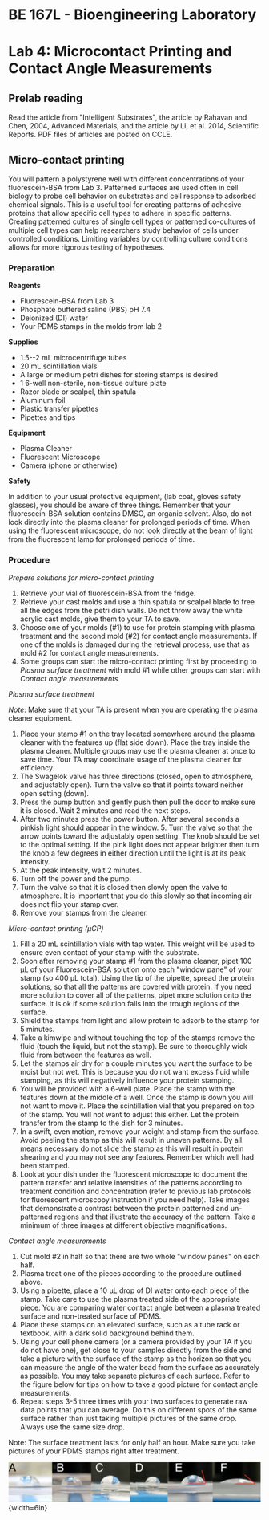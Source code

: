 # BE 167L - Bioengineering Laboratory

# Lab 4: Microcontact Printing and Contact Angle Measurements

## Prelab reading

Read the article from "Intelligent Substrates", the article by Rahavan and Chen, 2004, Advanced Materials, and the article by Li, et al. 2014, Scientific Reports. PDF files of articles are posted on CCLE.

## Micro-contact printing

You will pattern a polystyrene well with different concentrations of your fluorescein-BSA from Lab 3. Patterned surfaces are used often in cell biology to probe cell behavior on substrates and cell response to adsorbed chemical signals. This is a useful tool for creating patterns of adhesive proteins that allow specific cell types to adhere in specific patterns. Creating patterned cultures of single cell types or patterned co-cultures of multiple cell types can help researchers study behavior of cells under controlled conditions. Limiting variables by controlling culture conditions allows for more rigorous testing of hypotheses.

### Preparation

**Reagents**

- Fluorescein-BSA from Lab 3
- Phosphate buffered saline (PBS) pH 7.4
- Deionized (DI) water
- Your PDMS stamps in the molds from lab 2

**Supplies**

- 1.5--2 mL microcentrifuge tubes
- 20 mL scintillation vials
- A large or medium petri dishes for storing stamps is desired
- 1 6-well non-sterile, non-tissue culture plate
- Razor blade or scalpel, thin spatula
- Aluminum foil
- Plastic transfer pipettes
- Pipettes and tips

**Equipment**

- Plasma Cleaner
- Fluorescent Microscope
- Camera (phone or otherwise)

**Safety**

In addition to your usual protective equipment, (lab coat, gloves safety glasses), you should be aware of three things. Remember that your fluorescein-BSA solution contains DMSO, an organic solvent. Also, do not look directly into the plasma cleaner for prolonged periods of time. When using the fluorescent microscope, do not look directly at the beam of light from the fluorescent lamp for prolonged periods of time.

### Procedure

*Prepare solutions for micro-contact printing*

1. Retrieve your vial of fluorescein-BSA from the fridge.
2. Retrieve your cast molds and use a thin spatula or scalpel blade to free all the edges from the petri dish walls. Do not throw away the white acrylic cast molds, give them to your TA to save.
3. Choose one of your molds (#1) to use for protein stamping with plasma treatment and the second mold (#2) for contact angle measurements. If one of the molds is damaged during the retrieval process, use that as mold #2 for contact angle measurements.
4. Some groups can start the micro-contact printing first by proceeding to *Plasma surface treatment* with mold #1 while other groups can start with *Contact angle measurements*

*Plasma surface treatment*

*Note*: Make sure that your TA is present when you are operating the plasma cleaner equipment.

1. Place your stamp #1 on the tray located somewhere around the plasma cleaner with the features up (flat side down). Place the tray inside the plasma cleaner. Multiple groups may use the plasma cleaner at once to save time. Your TA may coordinate usage of the plasma cleaner for efficiency.
2. The Swagelok valve has three directions (closed, open to atmosphere, and adjustably open). Turn the valve so that it points toward neither open setting (down).
3. Press the pump button and gently push then pull the door to make sure it is closed. Wait 2 minutes and read the next steps.
4. After two minutes press the power button. After several seconds a pinkish light should appear in the window. 5. Turn the valve so that the arrow points toward the adjustably open setting. The knob should be set to the optimal setting. If the pink light does not appear brighter then turn the knob a few degrees in either direction until the light is at its peak intensity.
5. At the peak intensity, wait 2 minutes.
6. Turn off the power and the pump.
7. Turn the valve so that it is closed then slowly open the valve to atmosphere. It is important that you do this slowly so that incoming air does not flip your stamp over.
8. Remove your stamps from the cleaner.

*Micro-contact printing (µCP)*

1. Fill a 20 mL scintillation vials with tap water. This weight will be used to ensure even contact of your stamp with the substrate.
2. Soon after removing your stamp #1 from the plasma cleaner, pipet 100 µL of your Fluorescein-BSA solution onto each "window pane" of your stamp (so 400 µL total). Using the tip of the pipette, spread the protein solutions, so that all the patterns are covered with protein. If you need more solution to cover all of the patterns, pipet more solution onto the surface. It is ok if some solution falls into the trough regions of the surface.
3. Shield the stamps from light and allow protein to adsorb to the stamp for 5 minutes.
4. Take a kimwipe and without touching the top of the stamps remove the fluid (touch the liquid, but not the stamp). Be sure to thoroughly wick fluid from between the features as well.
5. Let the stamps air dry for a couple minutes you want the surface to be moist but not wet. This is because you do not want excess fluid while stamping, as this will negatively influence your protein stamping.
6. You will be provided with a 6-well plate. Place the stamp with the features down at the middle of a well. Once the stamp is down you will not want to move it. Place the scintillation vial that you prepared on top of the stamp. You will not want to adjust this either. Let the protein transfer from the stamp to the dish for 3 minutes.
7. In a swift, even motion, remove your weight and stamp from the surface. Avoid peeling the stamp as this will result in uneven patterns. By all means necessary do not slide the stamp as this will result in protein shearing and you may not see any features. Remember which well had been stamped.
8. Look at your dish under the fluorescent microscope to document the pattern transfer and relative intensities of the patterns according to treatment condition and concentration (refer to previous lab protocols for fluorescent microscopy instruction if you need help). Take images that demonstrate a contrast between the protein patterned and un-patterned regions and that illustrate the accuracy of the pattern. Take a minimum of three images at different objective magnifications.

*Contact angle measurements*

1. Cut mold #2 in half so that there are two whole "window panes" on each half.
2. Plasma treat one of the pieces according to the procedure outlined above.
3. Using a pipette, place a 10 µL drop of DI water onto each piece of the stamp. Take care to use the plasma treated side of the appropriate piece. You are comparing water contact angle between a plasma treated surface and non-treated surface of PDMS.
4. Place these stamps on an elevated surface, such as a tube rack or textbook, with a dark solid background behind them.
5. Using your cell phone camera (or a camera provided by your TA if you do not have one), get close to your samples directly from the side and take a picture with the surface of the stamp as the horizon so that you can measure the angle of the water bead from the surface as accurately as possible. You may take separate pictures of each surface. Refer to the figure below for tips on how to take a good picture for contact angle measurements.
6. Repeat steps 3-5 three times with your two surfaces to generate raw data points that you can average. Do this on different spots of the same surface rather than just taking multiple pictures of the same drop. Always use the same size drop.

Note: The surface treatment lasts for only half an hour. Make sure you take pictures of your PDMS stamps right after treatment.

![**Figure 1**: Try to use a dark background placed close to your drop for good contrast. It is difficult to see the edges in A. Get as perpendicular as possible to your drop surface so that it becomes a horizon line that you can reproduce between different drops and surfaces. Otherwise you may not be able to compare the angles that you measure adequately. Make sure that your drop is in focus so that you can draw a clear angle at the edge of your drops like E and F.](labs/graphics/contact-angle.jpg){width=6in}
